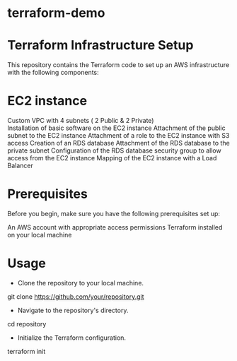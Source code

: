 # terraform-demo
# Terraform Infrastructure Setup
This repository contains the Terraform code to set up an AWS infrastructure with the following components:

# EC2 instance
Custom VPC with 4 subnets ( 2 Public & 2 Private) <br>
Installation of basic software on the EC2 instance
Attachment of the public subnet to the EC2 instance
Attachment of a role to the EC2 instance with S3 access
Creation of an RDS database
Attachment of the RDS database to the private subnet
Configuration of the RDS database security group to allow access from the EC2 instance
Mapping of the EC2 instance with a Load Balancer

# Prerequisites

Before you begin, make sure you have the following prerequisites set up:

An AWS account with appropriate access permissions
Terraform installed on your local machine

# Usage

- Clone the repository to your local machine.
  
git clone https://github.com/your/repository.git

- Navigate to the repository's directory.

cd repository

- Initialize the Terraform configuration.

terraform init


